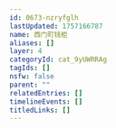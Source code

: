 ```yaml
---
id: 0673-nzryfglh
lastUpdated: 1757166787
name: 西门町钱柜
aliases: []
layer: 4
categoryId: cat_9yUWRRAg
tagIds: []
nsfw: false
parent: ""
relatedEntries: []
timelineEvents: []
titledLinks: []
---
```


